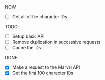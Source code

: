 NOW
- [ ] Get all of the character IDs

TODO
- [ ] Setup basic API
- [ ] Remove duplication in successive requests
- [ ] Cache the IDs

DONE
- [x] Make a request to the Marvel API
- [x] Get the first 100 character IDs
